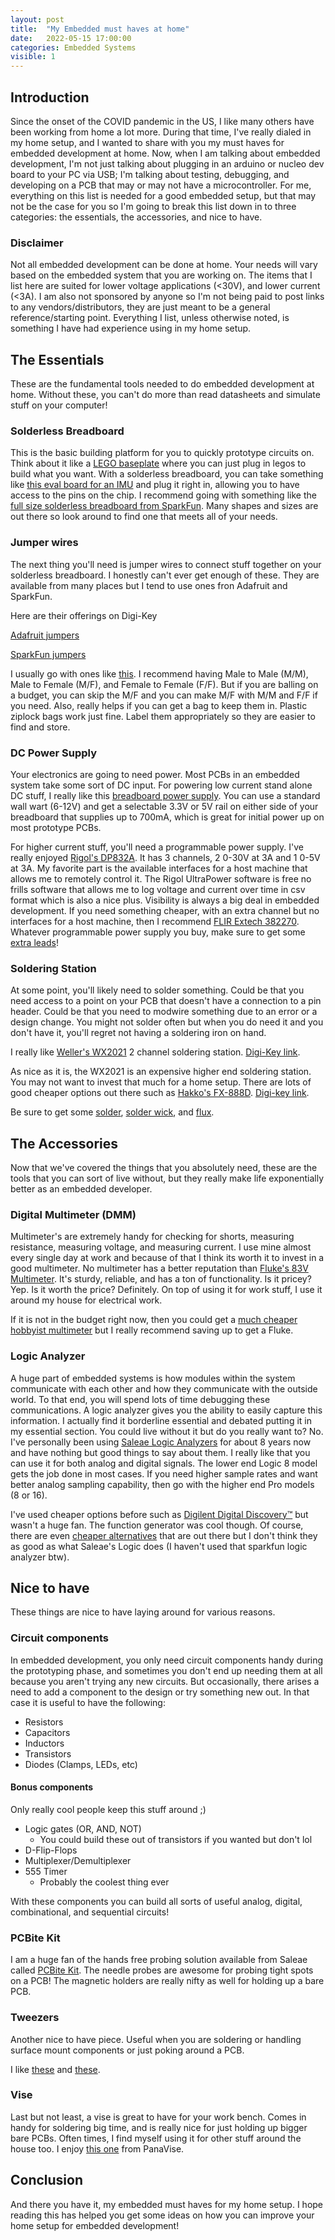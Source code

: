 ```yaml
---
layout: post
title:  "My Embedded must haves at home"
date:   2022-05-15 17:00:00
categories: Embedded Systems
visible: 1
---
```


## Introduction

Since the onset of the COVID pandemic in the US, I like many others have been working from home a lot more. During that time, I've really dialed in my home setup, and I wanted to share with you my must haves for embedded development at home. Now, when I am talking about embedded development, I'm not just talking about plugging in an arduino or nucleo dev board to your PC via USB; I'm talking about testing, debugging, and developing on a PCB that may or may not have a microcontroller. For me, everything on this list is needed for a good embedded setup, but that may not be the case for you so I'm going to break this list down in to three categories: the essentials, the accessories, and nice to have.

### Disclaimer

Not all embedded development can be done at home. Your needs will vary based on the embedded system that you are working on. The items that I list here are suited for lower voltage applications (<30V), and lower current (<3A). I am also not sponsored by anyone so I'm not being paid to post links to any vendors/distributors, they are just meant to be a general reference/starting point. Everything I list, unless otherwise noted, is something I have had experience using in my home setup.

## The Essentials

These are the fundamental tools needed to do embedded development at home. Without these, you can't do more than read datasheets and simulate stuff on your computer!

### Solderless Breadboard

This is the basic building platform for you to quickly prototype circuits on. Think about it like a [LEGO baseplate](https://www.lego.com/en-us/product/gray-baseplate-10701) where you can just plug in legos to build what you want. With a solderless breadboard, you can take something like [this eval board for an IMU](https://www.digikey.com/short/mnfhrfz2) and plug it right in, allowing you to have access to the pins on the chip. I recommend going with something like the [full size solderless breadboard from SparkFun](https://www.sparkfun.com/products/12615). Many shapes and sizes are out there so look around to find one that meets all of your needs.

### Jumper wires

The next thing you'll need is jumper wires to connect stuff together on your solderless breadboard. I honestly can't ever get enough of these. They are available from many places but I tend to use ones fron Adafruit and SparkFun.

Here are their offerings on Digi-Key

[Adafruit jumpers](https://www.digikey.com/short/5w7hq0tw)

[SparkFun jumpers](https://www.digikey.com/short/0q0jrc5t)

I usually go with ones like [this](https://www.sparkfun.com/products/11026). I recommend having Male to Male (M/M), Male to Female (M/F), and Female to Female (F/F). But if you are balling on a budget, you can skip the M/F and you can make M/F with M/M and F/F if you need. Also, really helps if you can get a bag to keep them in. Plastic ziplock bags work just fine. Label them appropriately so they are easier to find and store.

### DC Power Supply

Your electronics are going to need power. Most PCBs in an embedded system take some sort of DC input. For powering low current stand alone DC stuff, I really like this [breadboard power supply](https://www.digikey.com/short/t30mjp8q). You can use a standard wall wart (6-12V) and get a selectable 3.3V or 5V rail on either side of your breadboard that supplies up to 700mA, which is great for initial power up on most prototype PCBs.

For higher current stuff, you'll need a programmable power supply. I've really enjoyed [Rigol's DP832A](https://www.rigolna.com/products/dc-power-loads/dp800/). It has 3 channels, 2 0-30V at 3A and 1 0-5V at 3A. My favorite part is the available interfaces for a host machine that allows me to remotely control it. The Rigol UltraPower software is free no frills software that allows me to log voltage and current over time in csv format which is also a nice plus. Visibility is always a big deal in embedded development. If you need something cheaper, with an extra channel but no interfaces for a host machine, then I recommend [FLIR Extech 382270](http://www.extech.com/products/382270). Whatever programmable power supply you buy, make sure to get some [extra leads](https://www.digikey.com/short/bhchdj41)!

### Soldering Station

At some point, you'll likely need to solder something. Could be that you need access to a point on your PCB that doesn't have a connection to a pin header. Could be that you need to modwire something due to an error or a design change. You might not solder often but when you do need it and you don't have it, you'll regret not having a soldering iron on hand.

I really like [Weller's WX2021](https://www.weller-tools.com/professional/USA/us/Professional/Soldering+technology/Soldering+stations/Soldering+stations/Sets/WX2021) 2 channel soldering station. [Digi-Key link](https://www.digikey.com/short/29j1nn4v).

As nice as it is, the WX2021 is an expensive higher end soldering station. You may not want to invest that much for a home setup. There are lots of good cheaper options out there such as [Hakko's FX-888D](https://www.hakko.com/english/products/hakko_fx888d.html). [Digi-key link](https://www.digikey.com/short/t45qbdrr).

Be sure to get some [solder](https://www.sparkfun.com/products/9325), [solder wick](https://www.sparkfun.com/products/9327), and [flux](https://www.sparkfun.com/products/9327).

## The Accessories

Now that we've covered the things that you absolutely need, these are the tools that you can sort of live without, but they really make life exponentially better as an embedded developer.

### Digital Multimeter (DMM)

Multimeter's are extremely handy for checking for shorts, measuring resistance, measuring voltage, and measuring current. I use mine almost every single day at work and because of that I think its worth it to invest in a good multimeter. No multimeter has a better reputation than [Fluke's 83V Multimeter](https://www.fluke.com/en-us/product/electrical-testing/digital-multimeters/fluke-83v). It's sturdy, reliable, and has a ton of functionality. Is it pricey? Yep. Is it worth the price? Definitely. On top of using it for work stuff, I use it around my house for electrical work.

If it is not in the budget right now, then you could get a [much cheaper hobbyist multimeter](https://www.sparkfun.com/products/12966) but I really recommend saving up to get a Fluke.

### Logic Analyzer

A huge part of embedded systems is how modules within the system communicate with each other and how they communicate with the outside world. To that end, you will spend lots of time debugging these communications. A logic analyzer gives you the ability to easily capture this information. I actually find it borderline essential and debated putting it in my essential section. You could live without it but do you really want to? No. I've personally been using [Saleae Logic Analyzers](https://www.saleae.com/) for about 8 years now and have nothing but good things to say about them. I really like that you can use it for both analog and digital signals. The lower end Logic 8 model gets the job done in most cases. If you need higher sample rates and want better analog sampling capability, then go with the higher end Pro models (8 or 16).

I've used cheaper options before such as [Digilent Digital Discovery™](https://www.sparkfun.com/products/17045) but wasn't a huge fan. The function generator was cool though. Of course, there are even [cheaper alternatives](https://www.sparkfun.com/products/18627) that are out there but I don't think they as good as what Saleae's Logic does (I haven't used that sparkfun logic analyzer btw).

## Nice to have

These things are nice to have laying around for various reasons.

### Circuit components

In embedded development, you only need circuit components handy during the prototyping phase, and sometimes you don't end up needing them at all because you aren't trying any new circuits. But occasionally, there arises a need to add a component to the design or try something new out. In that case it is useful to have the following:

* Resistors
* Capacitors
* Inductors
* Transistors
* Diodes (Clamps, LEDs, etc)

#### Bonus components

Only really cool people keep this stuff around ;)

* Logic gates (OR, AND, NOT)
    * You could build these out of transistors if you wanted but don't lol
* D-Flip-Flops
* Multiplexer/Demultiplexer
* 555 Timer
    * Probably the coolest thing ever

With these components you can build all sorts of useful analog, digital, combinational, and sequential circuits!

### PCBite Kit

I am a huge fan of the hands free probing solution available from Saleae called [PCBite Kit](https://usd.saleae.com/collections/accessories/products/pcbite-kit). The needle probes are awesome for probing tight spots on a PCB! The magnetic holders are really nifty as well for holding up a bare PCB.

### Tweezers

Another nice to have piece. Useful when you are soldering or handling surface mount components or just poking around a PCB.

I like [these](https://www.digikey.com/short/rh42vr8w) and [these](https://www.digikey.com/short/w4v5t7wr).

### Vise

Last but not least, a vise is great to have for your work bench. Comes in handy for soldering big time, and is really nice for just holding up bigger bare PCBs. Often times, I find myself using it for other stuff around the house too. I enjoy [this one](https://www.digikey.com/short/0mjbr334) from PanaVise.

## Conclusion

And there you have it, my embedded must haves for my home setup. I hope reading this has helped you get some ideas on how you can improve your home setup for embedded development!